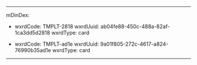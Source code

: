 ---

mDinDex:

- wxrdCode: TMPLT-2818
  wxrdUuid: ab04fe88-450c-488a-82af-1ca3dd5d2818
  wxrdType: card

- wxrdCode: TMPLT-ad1e
  wxrdUuid: 9a01f805-272c-4617-a824-76990b35ad1e
  wxrdType: card

---